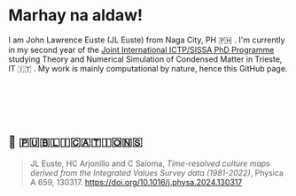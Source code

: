 # Marhay na aldaw!

I am John Lawrence Euste (JL Euste) from Naga City, PH 🇵🇭 . I'm currently in my second year of the [Joint International ICTP/SISSA PhD Programme](https://www.ictp.it/opportunity/joint-international-ictpsissa-phd-programme-physics-or-mathematics) studying Theory and Numerical Simulation of Condensed Matter in Trieste, IT 🇮🇹 . My work is mainly computational by nature, hence this GitHub page.

<br>

<br>

<br>

<br>

## 📝 🇵‌🇺‌🇧‌🇱‌🇮‌🇨‌🇦‌🇹‌🇮‌🇴‌🇳‌🇸‌
> JL Euste, HC Arjonillo and C Saloma, *Time-resolved culture maps derived from the Integrated Values Survey data (1981-2022)*, Physica A 659, 130317. https://doi.org/10.1016/j.physa.2024.130317

<br>

<br>

<br>

<br>



<!--
**eustejl/eustejl** is a ✨ _special_ ✨ repository because its `README.md` (this file) appears on your GitHub profile.

Here are some ideas to get you started:

- 🔭 I’m currently working on ...
- 🌱 I’m currently learning ...
- 👯 I’m looking to collaborate on ...
- 🤔 I’m looking for help with ...
- 💬 Ask me about ...
- 📫 How to reach me: ...
- 😄 Pronouns: ...
- ⚡ Fun fact: ...
-->
